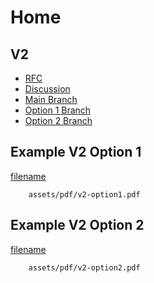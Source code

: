 # Home

## V2

* [RFC](https://docs.google.com/document/u/1/d/1OMOdtR2c6FYfl4X5p6Y_KTId_GeONfGbZSebnK0Pxbk/edit)
* [Discussion](https://github.com/johnfercher/maroto/issues/257)
* [Main Branch](https://github.com/johnfercher/maroto/tree/v2)
* [Option 1 Branch](https://github.com/johnfercher/maroto/tree/v2-start)
* [Option 2 Branch](https://github.com/johnfercher/maroto/tree/v2-start-2)

## Example V2 Option 1
[filename](https://raw.githubusercontent.com/johnfercher/maroto/v2-start/cmd/main.go ':include :type=code')

```pdf
	assets/pdf/v2-option1.pdf
```

## Example V2 Option 2
[filename](https://raw.githubusercontent.com/johnfercher/maroto/v2-start-2/cmd/main.go ':include :type=code')

```pdf
	assets/pdf/v2-option2.pdf
```